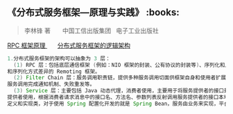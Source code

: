 <h2>《分布式服务框架—原理与实践》 :books: </h2> 

> 李林锋 著       中国工信出版集团   电子工业出版社

<a href="http://images.cnblogs.com/cnblogs_com/wp5719/936332/o_RPCFramework.png"> RPC 框架原理 </a>
&nbsp;&nbsp;&nbsp;&nbsp;&nbsp;
<a href="http://images.cnblogs.com/cnblogs_com/wp5719/936332/o_ServiceArchitecture.png"> 分布式服务框架的逻辑架构 </a>

```java
1.分布式服务框架的架构可以抽象为 3 层：
  (1) RPC 层：包括底层通信框架 (例如：NIO 框架的封装、公有协议的封装等)、序列化和反序列化框架、用于屏蔽底层通信协议细节
和序列化方式差异的 Remoting 框架。
  (2) Filter Chain 层：服务调用职责链，提供多种服务调用切面供框架自身和使用者扩展，例如：负载均衡、服务调用性能统计、
服务调用完成通知机制、失败重发等。
  (3) Service 层：主要包括 Java 动态代理，消费者使用，主要用于将服务提供者的接口封装成远程服务调用；Java 反射，服务
提供者使用，根据消费者请求消息中的接口名、方法名、参数列表反射调用服务提供者的接口本地实现类。再向上就是业务的服务接口
定义和实现类，对于使用 Spring 配置化开发的就是 Spring Bean，服务由业务来实现，平台负责将业务接口发布成远程服务。

```

